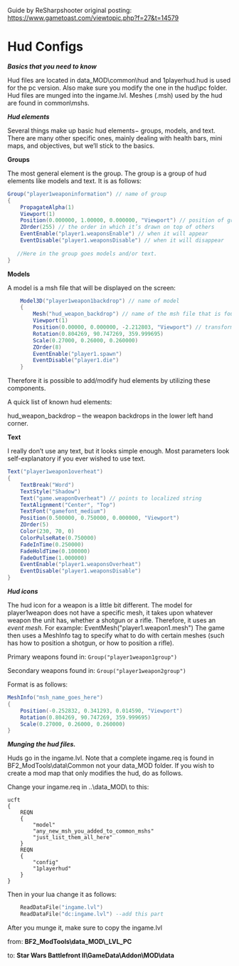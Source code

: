 ﻿Guide by ReSharpshooter
original posting: https://www.gametoast.com/viewtopic.php?f=27&t=14579

# **Hud Configs**

***Basics that you need to know***

Hud files are located in data\_MOD\common\hud and 1playerhud.hud is used for the pc version. Also make sure you modify the one in the hud\pc folder. Hud files are munged into the ingame.lvl. Meshes (.msh) used by the hud are found in common\mshs. 


***Hud elements***

Several things make up basic hud elements− groups, models, and text. There are many other specific ones, mainly dealing with health bars, mini maps, and objectives, but we’ll stick to the basics.

**Groups**

The most general element is the group. The group is a group of hud elements like models and text. It is as follows:

```C#
Group("player1weaponinformation") // name of group
{
    PropagateAlpha(1)
    Viewport(1)
    Position(0.000000, 1.00000, 0.000000, "Viewport") // position of group
    ZOrder(255) // the order in which it’s drawn on top of others
    EventEnable("player1.weaponsEnable") // when it will appear
    EventDisable("player1.weaponsDisable") // when it will disappear
  
   //Here in the group goes models and/or text.
}
```

**Models**

A model is a msh file that will be displayed on the screen:
```C#
    Model3D("player1weapon1backdrop") // name of model
    {
        Mesh("hud_weapon_backdrop") // name of the msh file that is found in common/mshs/
        Viewport(1)
        Position(0.00000, 0.000000, -2.212803, "Viewport") // transformations, note that you can leave out any of these if you don’t need them. 
        Rotation(0.804269, 90.747269, 359.999695)
        Scale(0.27000, 0.26000, 0.260000)
        ZOrder(8)
        EventEnable("player1.spawn")
        EventDisable("player1.die")
    }
```

Therefore it is possible to add/modify hud elements by utilizing these components. 

A quick list of known hud elements:

hud\_weapon\_backdrop – the weapon backdrops in the lower left hand corner.

**Text**

I really don’t use any text, but it looks simple enough. Most parameters look self-explanatory if you ever wished to use text.

```C#
Text("player1weapon1overheat")
{
    TextBreak("Word")
    TextStyle("Shadow")
    Text("game.weaponOverheat") // points to localized string
    TextAlignment("Center", "Top")
    TextFont("gamefont_medium")
    Position(0.500000, 0.750000, 0.000000, "Viewport")
    ZOrder(5)
    Color(230, 70, 0)
    ColorPulseRate(0.750000)
    FadeInTime(0.250000)
    FadeHoldTime(0.100000)
    FadeOutTime(1.000000)
    EventEnable("player1.weaponsOverheat")
    EventDisable("player1.weaponsDisable")
}
```

***Hud icons***

The hud icon for a weapon is a little bit different. The model for player1weapon does not have a specific mesh, it takes upon whatever weapon the unit has, whether a shotgun or a rifle. Therefore, it uses an *event mesh.* For example: EventMesh("player1.weapon1.mesh") The game then uses a MeshInfo tag to specify what to do with certain meshes (such has how to position a shotgun, or how to position a rifle).

Primary weapons found in: 
```Group("player1weapon1group")```

Secondary weapons found in:
```Group("player1weapon2group")```

Format is as follows:
```C#
MeshInfo("msh_name_goes_here")
{
    Position(-0.252832, 0.341293, 0.014590, "Viewport")
    Rotation(0.804269, 90.747269, 359.999695)
    Scale(0.27000, 0.26000, 0.260000)
}
```

***Munging the hud files.***

Huds go in the ingame.lvl. Note that a complete ingame.req is found in BF2\_ModTools\data\Common not your data\_MOD folder. If you wish to create a mod map that only modifies the hud, do as follows.

Change your ingame.req in ..\data\_MOD\ to this: 

```
ucft
{
    REQN
    {
        "model"
        "any_new_msh_you_added_to_common_mshs"
        "just_list_them_all_here"
    }
    REQN
    {
        "config"
        "1playerhud"
    }
}
```
Then in your lua change it as follows:
```Lua
    ReadDataFile("ingame.lvl")
    ReadDataFile("dc:ingame.lvl") --add this part
```
After you munge it, make sure to copy the ingame.lvl 

from: **BF2\_ModTools\data\_MOD\\_LVL\_PC** 

to: **Star Wars Battlefront II\GameData\Addon\MOD\data**


